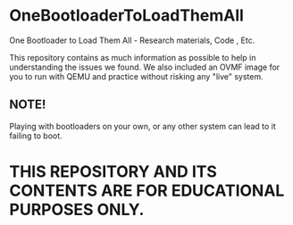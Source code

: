 # OneBootloaderToLoadThemAll
One Bootloader to Load Them All - Research materials, Code , Etc.

This repository contains as much information as possible to help in understanding the issues we found.
We also included an OVMF image for you to run with QEMU and practice without risking any "live" system.

## NOTE!
Playing with bootloaders on your own, or any other system can lead to it failing to boot.

# THIS REPOSITORY AND ITS CONTENTS ARE FOR EDUCATIONAL PURPOSES ONLY.

